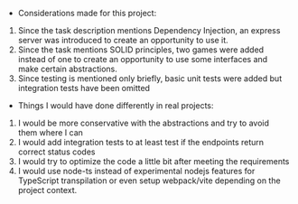 - Considerations made for this project:
1. Since the task description mentions Dependency Injection, an express server was introduced to create an opportunity to use it.
2. Since the task mentions SOLID principles, two games were added instead of one to create an opportunity to use some interfaces and make certain abstractions.
3. Since testing is mentioned only briefly, basic unit tests were added but integration tests have been omitted


- Things I would have done differently in real projects:
1. I would be more conservative with the abstractions and try to avoid them where I can
2. I would add integration tests to at least test if the endpoints return correct status codes
3. I would try to optimize the code a little bit after meeting the requirements
4. I would use node-ts instead of experimental nodejs features for TypeScript transpilation or even setup webpack/vite depending on the project context.
